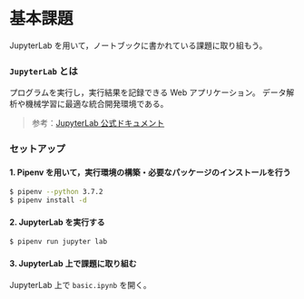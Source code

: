 # 基本課題
JupyterLab を用いて，ノートブックに書かれている課題に取り組もう。

### `JupyterLab` とは
プログラムを実行し，実行結果を記録できる Web アプリケーション。
データ解析や機械学習に最適な統合開発環境である。

> 参考：[JupyterLab 公式ドキュメント](https://jupyterlab.readthedocs.io/en/stable/)


### セットアップ
#### 1. Pipenv を用いて，実行環境の構築・必要なパッケージのインストールを行う
```bash
$ pipenv --python 3.7.2
$ pipenv install -d
```

#### 2. JupyterLab を実行する
```bash
$ pipenv run jupyter lab
```

#### 3. JupyterLab 上で課題に取り組む
JupyterLab 上で `basic.ipynb` を開く。
